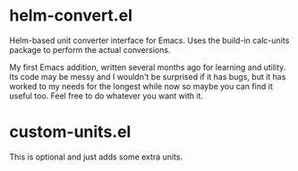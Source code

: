 # helm-convert.el
Helm-based unit converter interface for Emacs. Uses the build-in calc-units package to perform the actual conversions.

My first Emacs addition, written several months ago for learning and utility. Its code may be messy and I wouldn't be surprised if it has bugs, but it has worked to my needs for the longest while now so maybe you can find it useful too. Feel free to do whatever you want with it.

# custom-units.el

This is optional and just adds some extra units.
